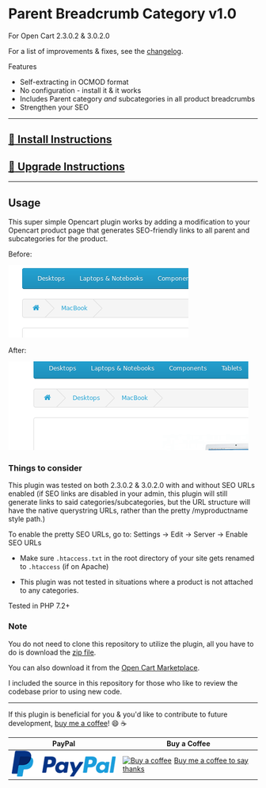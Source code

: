 # Parent Breadcrumb Category v1.0 #
For Open Cart 2.3.0.2 &amp; 3.0.2.0

For a list of improvements & fixes, see the [changelog](CHANGELOG.md).


Features
* Self-extracting in OCMOD format
* No configuration - install it & it works
* Includes Parent category *and* subcategories in all product breadcrumbs
* Strengthen your SEO

***


## [:link: Install Instructions](installing-instructions.md) ##

## [:link: Upgrade Instructions](upgrade-instructions.md) ##


***

## Usage ##

This super simple Opencart plugin works by adding a modification to your Opencart product page that generates SEO-friendly links to all parent and subcategories for the product.

Before:

![before](./img/before.png)

After:

![after](./img/after.png)

### Things to consider ###
This plugin was tested on both 2.3.0.2 &amp; 3.0.2.0 with and without SEO URLs enabled (if SEO links are disabled in your admin, this plugin will still generate links to said categories/subcategories, but the URL structure will have the native querystring URLs, rather than the pretty /myproductname style path.)

To enable the pretty SEO URLs, go to:
Settings -> Edit -> Server -> Enable SEO URLs

* Make sure `.htaccess.txt` in the root directory of your site gets renamed to `.htaccess` (if on Apache)

* This plugin was not tested in situations where a product is not attached to any categories.


Tested in PHP 7.2+

### Note ###
You do not need to clone this repository to utilize the plugin, all you have to do is download the
[zip file](./../../releases).

You can also download it from the [Open Cart Marketplace](https://www.opencart.com/index.php?route=marketplace/extension/info&extension_id=33870).

I included the source in this repository for those who like to review the codebase prior to using new code.

***

If this plugin is beneficial for you & you'd like to contribute to future development, [buy me a coffee](https://www.buymeacoffee.com/angela)! :smile: :coffee:

| PayPal | Buy a Coffee |
| --- | --- |
| [![paypal](./img/paypal.png)](https://www.paypal.me/z0m8i3) |  <a class="bmc-button" target="_blank" href="https://www.buymeacoffee.com/angela"><img src="https://www.buymeacoffee.com/assets/img/BMC-btn-logo.svg" alt="Buy a coffee"><span style="margin-left:5px">Buy me a coffee to say thanks</span></a> |
